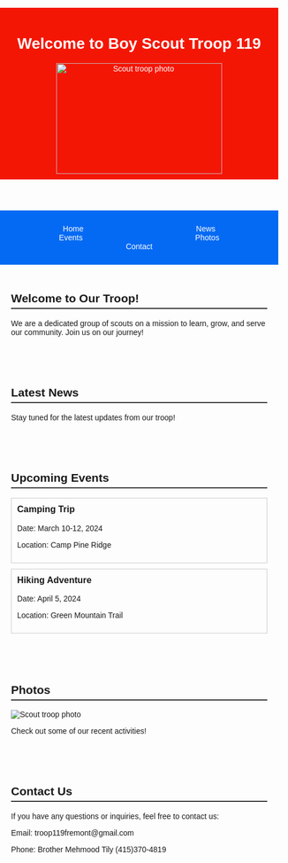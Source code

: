 <html lang="en">
<head>
    <meta charset="UTF-8">
    <meta name="viewport" content="width=device-width, initial-scale=1.0">
    <title>Boy Scout Troop Website</title>
    <style>
        /* CSS styles */
        body {
            font-family: Arial, sans-serif;
            margin: 0;
            padding: 0;
            background-color: #f;
        }
        header {
            background-color: #F41604 ;
            color: #fff;
            padding: 10px 0;
            text-align: center;
        }
        nav {
            background-color: #046AF4;
            padding: 25px 1px;
            text-align: center;
            
}
nav a {
color: #fff;
text-decoration: none;
margin: 0 100px;
        }
        .container {
            max-width: 900px;
            margin: auto;
            padding: 20px ;
        }
        .section {
            margin-bottom: 20px;
        }
        .section h2 {
            border-bottom: 2px solid #333;
            padding-bottom: 5px;
        }
        .event {
            border: 1px solid #ccc;
            padding: 10px;
            margin-bottom: 10px;
        }
        .event h3 {
            margin-top: 0;
        }
        /* Adjust image size */
        img {
            max-width: 100%;
            height: auto;
        }
        /* Style for footer */
        footer {
            background-color: #333;
            color: #fff;
            padding: 10px 0;
            text-align: center;
            position: fixed;
            bottom: 0;
            width: 100%;
        }
    </style>
</head>
<body>
    <header>
        <h1>Welcome to Boy Scout Troop 119</h1>
         <img src="https://scoutingwire.org/wp-content/uploads/2018/12/BSA-975x464.png" alt="Scout troop photo" width="300" height="200">


</header>
    <nav>
        <a href="#home">Home</a>
        <a href="#news">News</a>
        <a href="#events">Events</a>
        <a href="#photos">Photos</a>
        <a href="#contact">Contact</a>
    </nav>
    <div class="container" id="home">
        <div class="section">
            <h2>Welcome to Our Troop!</h2>
            <p>We are a dedicated group of scouts on a mission to learn, grow, and serve our community. Join us on our journey!</p>
        </div>
    </div>
    <div class="container" id="news">
        <div class="section">
            <h2>Latest News</h2>
            <p>Stay tuned for the latest updates from our troop!</p>
        </div>
    </div>
    <div class="container" id="events">
        <div class="section">
            <h2>Upcoming Events</h2>
            <div class="event">
                <h3>Camping Trip</h3>
                <p>Date: March 10-12, 2024</p>
                <p>Location: Camp Pine Ridge</p>
            </div>
            <div class="event">
                <h3>Hiking Adventure</h3>
                <p>Date: April 5, 2024</p>
                <p>Location: Green Mountain Trail</p>
            </div>
        </div>
    </div>
    <div class="container" id="photos">
        <div class="section">
            <h2>Photos</h2>
            <img src="path_to_your_image.jpg" alt="Scout troop photo">
            <p>Check out some of our recent activities!</p>
        </div>
    </div>
    <div class="container" id="contact">
        <div class="section">
            <h2>Contact Us</h2>
            <p>If you have any questions or inquiries, feel free to contact us:</p>
            <p>Email: troop119fremont@gmail.com</p>
            <p>Phone: Brother Mehmood Tily (415)370-4819</p>
        </div>
    </div>
   
</body>
</html>
